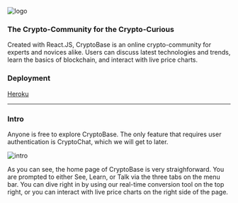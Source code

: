 ![logo](https://raw.githubusercontent.com/tmiess/CryptoBase/master/cryptobase_Wordmark.png)

### The Crypto-Community for the Crypto-Curious
Created with React.JS, CryptoBase is an online crypto-community for experts and novices alike. Users can discuss latest technologies and trends, learn the basics of blockchain, and interact with live price charts.

### Deployment 
[Heroku](https://crypto-base.herokuapp.com/)
- - - -

### Intro
Anyone is free to explore CryptoBase. The only feature that requires user authentication is CryptoChat, which we will get to later.

![intro](https://raw.githubusercontent.com/tmiess/CryptoBase/master/CryptoBase/Cryptobase_intro.PNG)

As you can see, the home page of CryptoBase is very straighforward. You are prompted to either See, Learn, or Talk via the three tabs on the menu bar. You can dive right in by using our real-time conversion tool on the top right, or you can interact with live price charts on the right side of the page.
